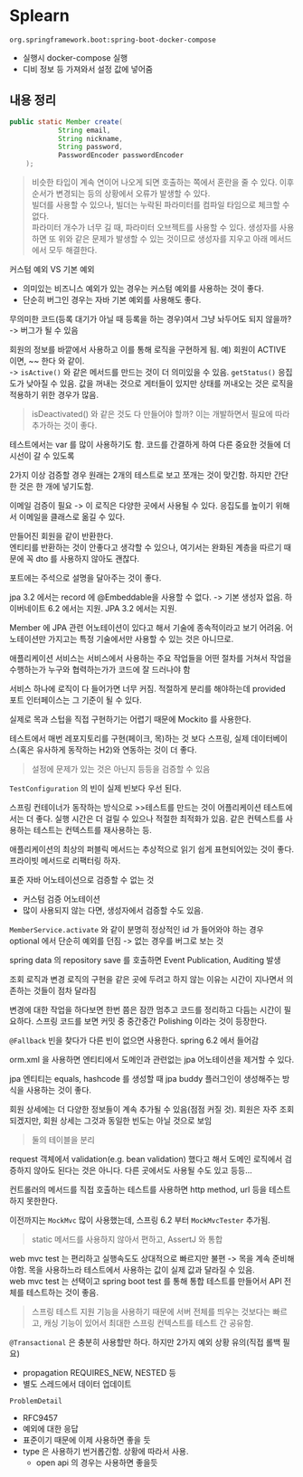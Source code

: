# Splearn

`org.springframework.boot:spring-boot-docker-compose`

- 실행시 docker-compose 실행
- 디비 정보 등 가져와서 설정 값에 넣어줌

## 내용 정리

```java
public static Member create(
            String email,
            String nickname,
            String password,
            PasswordEncoder passwordEncoder
    );
```

> 비슷한 타입이 계속 연이어 나오게 되면 호출하는 쪽에서 혼란을 줄 수 있다. 이후 순서가 변경되는 등의 상황에서 오류가 발생할 수 있다.  
> 빌더를 사용할 수 있으나, 빌더는 누락된 파라미터를 컴파일 타임으로 체크할 수 없다.  
> 파라미터 개수가 너무 길 때, 파라미터 오브젝트를 사용할 수 있다. 생성자를 사용하면 또 위와 같은 문제가 발생할 수 있는 것이므로 생성자를 지우고 아래 메서드에서 모두 해결한다.


커스텀 예외 VS 기본 예외

- 의미있는 비즈니스 예외가 있는 경우는 커스텀 예외를 사용하는 것이 좋다.
- 단순히 버그인 경우는 자바 기본 예외를 사용해도 좋다.

무의미한 코드(등록 대기가 아닐 때 등록을 하는 경우)여서 그냥 놔두어도 되지 않을까? -> 버그가 될 수 있음


회원의 정보를 바깥에서 사용하고 이를 통해 로직을 구현하게 됨. 예) 회원이 ACTIVE 이면, ~~ 한다 와 같이.  
-> `isActive()` 와 같은 메서드를 만드는 것이 더 의미있을 수 있음.
`getStatus()` 응집도가 낮아질 수 있음. 값을 꺼내는 것으로 게터들이 있지만 상태를 꺼내오는 것은 로직을 적용하기 위한 경우가 많음.

> isDeactivated() 와 같은 것도 다 만들어야 할까? 이는 개발하면서 필요에 따라 추가하는 것이 좋다.

테스트에서는 var 를 많이 사용하기도 함. 코드를 간결하게 하여 다른 중요한 것들에 더 시선이 갈 수 있도록

2가지 이상 검증할 경우 원래는 2개의 테스트로 보고 쪼개는 것이 맞긴함. 하지만 간단한 것은 한 개에 넣기도함.

이메일 검증이 필요 -> 이 로직은 다양한 곳에서 사용될 수 있다.
응집도를 높이기 위해서 이메일을 클래스로 옮길 수 있다.

만들어진 회원을 같이 반환한다.  
엔티티를 반환하는 것이 안좋다고 생각할 수 있으나, 여기서는 완화된 계층을 따르기 때문에 꼭 dto 를 사용하지 않아도 괜찮다.

포트에는 주석으로 설명을 달아주는 것이 좋다.

jpa 3.2 에서는 record 에 @Embeddable을 사용할 수 없다. -> 기본 생성자 없음. 하이버네이트 6.2 에서는 지원. JPA 3.2 에서는 지원.

Member 에 JPA 관련 어노테이션이 있다고 해서 기술에 종속적이라고 보기 어려움. 어노테이션만 가지고는 특정 기술에서만 사용할 수 있는 것은 아니므로.

애플리케이션 서비스는 서비스에서 사용하는 주요 작업들을 어떤 절차를 거쳐서 작업을 수행하는가 누구와 협력하는가가 코드에 잘 드러나야 함

서비스 하나에 로직이 다 들어가면 너무 커짐. 적절하게 분리를 해야하는데 provided 포트 인터페이스는 그 기준이 될 수 있다.

실제로 목과 스텁을 직접 구현하기는 어렵기 때문에 Mockito 를 사용한다.

테스트에서 매번 레포지토리를 구현(페이크, 목)하는 것 보다 스프링, 실제 데이터베이스(혹은 유사하게 동작하는 H2)와 연동하는 것이 더 좋다.

> 설정에 문제가 있는 것은 아닌지 등등을 검증할 수 있음

`TestConfiguration` 의 빈이 실제 빈보다 우선 된다.

스프링 컨테이너가 동작하는 방식으로 >>테스트를 만드는 것이 어플리케이션 테스트에서는 더 좋다. 실행 시간은 더 걸릴 수 있으나 적절한 최적화가 있음. 같은 컨텍스트를 사용하는 테스트는 컨텍스트를 재사용하는 등.

애플리케이션의 최상의 퍼블릭 메서드는 추상적으로 읽기 쉽게 표현되어있는 것이 좋다. 프라이빗 메서드로 리팩터링 하자.

표준 자바 어노테이션으로 검증할 수 없는 것

- 커스텀 검증 어노테이션
- 많이 사용되지 않는 다면, 생성자에서 검증할 수도 있음.

`MemberService.activate` 와 같이 분명히 정상적인 id 가 들어와야 하는 경우 optional 에서 단순히 예외를 던짐 -> 없는 경우를 버그로 보는 것

spring data 의 repository save 를 호출하면 Event Publication, Auditing 발생

조회 로직과 변경 로직의 구현을 같은 곳에 두려고 하지 않는 이유는 시간이 지나면서 의존하는 것들이 점차 달라짐

변경에 대한 작업을 하다보면 한번 쯤은 잠깐 멈추고 코드를 정리하고 다듬는 시간이 필요하다. 
스프링 코드를 보면 커밋 중 중간중간 Polishing 이라는 것이 등장한다.

`@Fallback` 빈을 찾다가 다른 빈이 없으면 사용한다. spring 6.2 에서 들어감

orm.xml 을 사용하면 엔티티에서 도메인과 관련없는 jpa 어노테이션을 제거할 수 있다.

jpa 엔티티는 equals, hashcode 를 생성할 때 jpa buddy 플러그인이 생성해주는 방식을 사용하는 것이 좋다.

회원 상세에는 더 다양한 정보들이 계속 추가될 수 있음(점점 커질 것). 회원은 자주 조회되겠지만, 회원 상세는 그것과 동일한 빈도는 아닐 것으로 보임

> 둘의 테이블을 분리

request 객체에서 validation(e.g. bean validation) 했다고 해서 도메인 로직에서 검증하지 않아도 된다는 것은 아니다. 다른 곳에서도 사용될 수도 있고 등등...

컨트롤러의 메서드를 직접 호출하는 테스트를 사용하면 http method, url 등을 테스트하지 못한한다.

이전까지는 `MockMvc` 많이 사용했는데, 스프링 6.2 부터 `MockMvcTester` 추가됨.

> static 메서드를 사용하지 않아서 편하고, AssertJ 와 통합

web mvc test 는 편리하고 실행속도도 상대적으로 빠르지만 불편 -> 목을 계속 준비해야함. 목을 사용하느라 테스트에서 사용하는 값이 실제 값과 달라질 수 있음.  
web mvc test 는 선택이고 spring boot test 를 통해 통합 테스트를 만들어서 API 전체를 테스트하는 것이 좋음.

> 스프링 테스트 지원 기능을 사용하기 때문에 서버 전체를 띄우는 것보다는 빠르고, 캐싱 기능이 있어서 최대한 스프링 컨텍스트를 테스트 간 공유함.

`@Transactional` 은 충분히 사용할만 하다. 하지만 2가지 예외 상황 유의(직접 롤백 필요)

- propagation REQUIRES_NEW, NESTED 등
- 별도 스레드에서 데이터 업데이트

`ProblemDetail` 

- RFC9457
- 예외에 대한 응답
- 표준이기 때문에 이제 사용하면 좋을 듯
- type 은 사용하기 번거롭긴함. 상황에 따라서 사용.
  - open api 의 경우는 사용하면 좋을듯